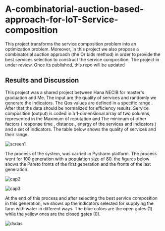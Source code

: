 # A-combinatorial-auction-based-approach-for-IoT-Service-composition
This project transforms the service composition problem into an optimization problem. Moreover, in this project we also propose a combinatorial auction approach (the Or bids method) in order to provide the best services selection to construct the service composition.
The project in under review. Once its published, this repo will be updated

## Results and Discussion
This project was a shared project between Hana NECIB for master's graduation and Me.
The input are the quality of services and randomly we generate the indicators. The Qos values are defined in a specific range . After that the data should be normalized for efficiency results. Service composition (output) is coded in a 1-dimensional array of two columns, represented in the Maximum of reputation and The minimum of other factors ( response time , distance , energy of the services and indicators ) and a set of indicators. The table below shows the quality of services and their range.

![screen1](https://user-images.githubusercontent.com/40090186/181361086-b7439c63-f46e-44e7-88b8-7799a374a336.PNG)

The process of the system, was carried in Pycharm platform. The process went for 100 generation with a population size of 80. the figures below shows the Pareto fronts of the first generation and the fronts of the last generation.

![cap2](https://user-images.githubusercontent.com/40090186/181361489-195f0da2-9778-4686-b3ed-b675d015c71d.PNG)

![cap3](https://user-images.githubusercontent.com/40090186/181361505-321ea582-3808-4861-b4ed-0d67d77d5c46.PNG)

At the end of this process and after selecting the best service composition in this generation, we shows up the indicators selected for supplying the farm with water in different ways. The blue colors are the open gates (1) while the yellow ones are the closed gates (0).

![dsdas](https://user-images.githubusercontent.com/40090186/181362092-10b9d7ee-f7b7-4107-88da-78c33dc6e119.PNG)
